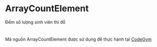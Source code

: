 # ArrayCountElement
Đếm số lượng sinh viên thi đỗ
#
Mã nguồn ArrayCountElement được sử dụng để thực hành tại [CodeGym](https://codegym.vn)

